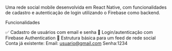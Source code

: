 Uma rede social mobile desenvolvida em React Native, com funcionalidades de cadastro e autenticação de login utilizando o Firebase como backend.

Funcionalidades

✅ Cadastro de usuários com email e senha
🔐 Login/autenticação com Firebase Authentication
👥 Estrutura básica para um feed de rede social
 
Conta já existente: Email: usuario@gmail.com  Senha:1234

 
